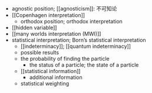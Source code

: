 - agnostic position; [[agnosticism]]: 不可知论
- [[Copenhagen interpretation]]
    - orthodox position; orthodox interpretation
- [[hidden variable]]
- [[many worlds interpretation (MWI)]]
- statistical interpretation; Born’s statistical interpretation
    - [[indeterminacy]]; [[quantum indeterminacy]]
    - possible results
    - the probability of finding the particle
        - the status of a particle; the state of a particle
    - [[statistical information]]
        - additional information
    - statistical weighting
